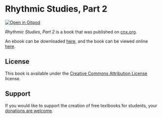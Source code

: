 # Rhythmic Studies, Part 2

[![Open in Gitpod](https://gitpod.io/button/open-in-gitpod.svg)](https://gitpod.io/from-referrer/)

_Rhythmic Studies, Part 2_ is a book that was published on [cnx.org](https://cnx.org/).

An ebook can be downloaded [here](https://github.com/cnx-user-books/cnxbook-rhythmic-studies-part-2/releases/latest), and the book can be viewed online [here](https://github.com/cnx-user-books/cnxbook-rhythmic-studies-part-2/releases/latest).

## License
This book is available under the [Creative Commons Attribution License](./LICENSE) license.

## Support
If you would like to support the creation of free textbooks for students, your [donations are welcome](https://riceconnect.rice.edu/donation/support-openstax-banner).
